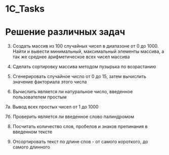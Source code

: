 # 1C_Tasks

# Решение различных задач

3) Создать массив из 100 случайных чисел в диапазоне от 0 до 1000. Найти и вывести минимальный, максимальный элементы массива, а так же среднее арифметическое всех чисел массива

4) Сделать сортировку массива методом пузырька по возрастанию

5) Сгенерировать случайное число от 0 до 15, затем вычислить значение факториала этого числа

6) Вычислить является ли натуральное число, введенное пользователем простым

  7а. Вывод всех простых чисел от 1 до 1000

  7б. Проверить является ли введенное слово палиндромом

8) Посчитать количество слов, пробелов и знаков препинания в введенном тексте

9) Отсортировать текст по длине слов - от самого короткого, до самого длинного
